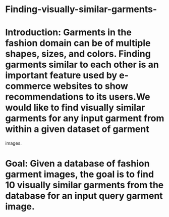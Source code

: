 # Finding-visually-similar-garments-
 

# Introduction: Garments in the fashion domain can be of multiple shapes, sizes, and colors. Finding garments similar to each other is an important feature used by      e-commerce websites to show recommendations to its users.We would like to find visually similar garments for any input garment from within a given dataset of garment
images.


# Goal: Given a database of fashion garment images, the goal is to find 10 visually similar garments from the database for an input query garment image.
